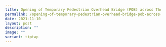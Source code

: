 ```yaml
---
title: Opening of Temporary Pedestrian Overhead Bridge (POB) across Thomson Road
permalink: /opening-of-temporary-pedestrian-overhead-bridge-pob-across-thomson-road/
date: 2021-11-10
layout: post
description: ""
image: ""
variant: tiptap
---
```

